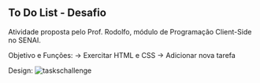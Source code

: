 ## To Do List - Desafio

Atividade proposta pelo Prof. Rodolfo, módulo de Programação Client-Side no SENAI.

Objetivo e Funções:
-> Exercitar HTML e CSS
-> Adicionar nova tarefa

Design:
![taskschallenge](https://github.com/beatrizac03/tasks-desafio1/assets/134962161/d1c8eb2d-a324-48a6-a36a-75e831c6737f)
